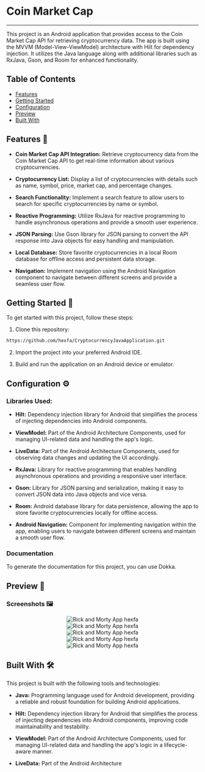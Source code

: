 # Coin Market Cap

-----------------------------

This project is an Android application that provides access to the Coin Market Cap API for retrieving cryptocurrency data. The app is built using the MVVM (Model-View-ViewModel) architecture with Hilt for dependency injection. It utilizes the Java language along with additional libraries such as RxJava, Gson, and Room for enhanced functionality.

## Table of Contents
- [Features](#features-)
- [Getting Started](#getting-started-)
- [Configuration](#configuration-️)
- [Preview](#preview-)
- [Built With](#built-with-️)
## Features 🚀

- **Coin Market Cap API Integration:** Retrieve cryptocurrency data from the Coin Market Cap API to get real-time information about various cryptocurrencies.

- **Cryptocurrency List:** Display a list of cryptocurrencies with details such as name, symbol, price, market cap, and percentage changes.

- **Search Functionality:** Implement a search feature to allow users to search for specific cryptocurrencies by name or symbol.

- **Reactive Programming:** Utilize RxJava for reactive programming to handle asynchronous operations and provide a smooth user experience.

- **JSON Parsing:** Use Gson library for JSON parsing to convert the API response into Java objects for easy handling and manipulation.

- **Local Database:** Store favorite cryptocurrencies in a local Room database for offline access and persistent data storage.

- **Navigation:** Implement navigation using the Android Navigation component to navigate between different screens and provide a seamless user flow.

## Getting Started 🚀

To get started with this project, follow these steps:

1. Clone this repository:

```bash
https://github.com/hexfa/CryptocurrencyJavaApplication.git
```

2. Import the project into your preferred Android IDE.

3. Build and run the application on an Android device or emulator.

## Configuration ⚙️

### Libraries Used:

- **Hilt:** Dependency injection library for Android that simplifies the process of injecting dependencies into Android components.

- **ViewModel:** Part of the Android Architecture Components, used for managing UI-related data and handling the app's logic.

- **LiveData:** Part of the Android Architecture Components, used for observing data changes and updating the UI accordingly.

- **RxJava:** Library for reactive programming that enables handling asynchronous operations and providing a responsive user interface.

- **Gson:** Library for JSON parsing and serialization, making it easy to convert JSON data into Java objects and vice versa.

- **Room:** Android database library for data persistence, allowing the app to store favorite cryptocurrencies locally for offline access.

- **Android Navigation:** Component for implementing navigation within the app, enabling users to navigate between different screens and maintain a smooth user flow.

### Documentation

To generate the documentation for this project, you can use Dokka.

## Preview 📱

### Screenshots 🖼️

<div style="display: flex; justify-content: center;">
  <img src="https://github.com/hexfa/Files/blob/main/CoinMarketCap/Screenshot%202023-06-27%20161357.png" alt="Rick and Morty App hexfa" style="max-width: 100%; height: auto;">
</div>
<div style="display: flex; justify-content: center;">
  <img src="https://github.com/hexfa/Files/blob/main/CoinMarketCap/Screenshot%202023-06-27%20161413.png" alt="Rick and Morty App hexfa" style="max-width: 100%; height: auto;">
</div>
<div style="display: flex; justify-content: center;">
  <img src="https://github.com/hexfa/Files/blob/main/CoinMarketCap/Screenshot%202023-06-27%20161436.png" alt="Rick and Morty App hexfa" style="max-width: 100%; height: auto;">
</div>
<div style="display: flex; justify-content: center;">
  <img src="https://github.com/hexfa/Files/blob/main/CoinMarketCap/Screenshot%202023-06-27%20161451.png" alt="Rick and Morty App hexfa" style="max-width: 100%; height: auto;">
</div>
<div style="display: flex; justify-content: center;">
  <img src="https://github.com/hexfa/Files/blob/main/CoinMarketCap/Screenshot%202023-06-27%20161526.png" alt="Rick and Morty App hexfa" style="max-width: 100%; height: auto;">
</div>


## Built With 🛠️

This project is built with the following tools and technologies:

- **Java:** Programming language used for Android development, providing a reliable and robust foundation for building Android applications.

- **Hilt:** Dependency injection library for Android that simplifies the process of injecting dependencies into Android components, improving code maintainability and testability.

- **ViewModel:** Part of the Android Architecture Components, used for managing UI-related data and handling the app's logic in a lifecycle-aware manner.

- **LiveData:** Part of the Android Architecture
